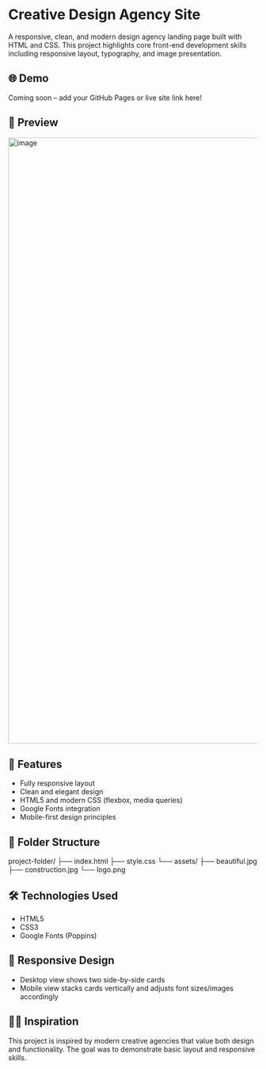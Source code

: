 # Creative Design Agency Site

A responsive, clean, and modern design agency landing page built with HTML and CSS. This project highlights core front-end development skills including responsive layout, typography, and image presentation.

## 🌐 Demo

Coming soon – add your GitHub Pages or live site link here!

## 📸 Preview
<img width="1221" alt="image" src="https://github.com/user-attachments/assets/f8c11cf0-73dd-48e7-8b27-595b3c908895" />




## 🚀 Features

- Fully responsive layout
- Clean and elegant design
- HTML5 and modern CSS (flexbox, media queries)
- Google Fonts integration
- Mobile-first design principles

## 📁 Folder Structure
project-folder/
├── index.html
├── style.css
└── assets/
├── beautiful.jpg
├── construction.jpg
└── logo.png

## 🛠️ Technologies Used

- HTML5
- CSS3
- Google Fonts (Poppins)

## 📱 Responsive Design

- Desktop view shows two side-by-side cards
- Mobile view stacks cards vertically and adjusts font sizes/images accordingly

## 🧑‍🎨 Inspiration

This project is inspired by modern creative agencies that value both design and functionality. The goal was to demonstrate basic layout and responsive skills.


